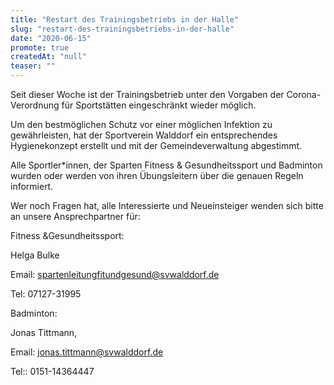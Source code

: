 ```yaml
---
title: "Restart des Trainingsbetriebs in der Halle"
slug: "restart-des-trainingsbetriebs-in-der-halle"
date: "2020-06-15"
promote: true
createdAt: "null"
teaser: ""
---
```

Seit dieser Woche ist der Trainingsbetrieb unter den Vorgaben der Corona-Verordnung für Sportstätten eingeschränkt wieder möglich.

Um den bestmöglichen Schutz vor einer möglichen Infektion zu gewährleisten, hat der Sportverein Walddorf ein entsprechendes Hygienekonzept erstellt und mit der Gemeindeverwaltung abgestimmt.

Alle Sportler*innen, der Sparten Fitness &amp; Gesundheitssport und Badminton wurden oder werden von ihren Übungsleitern über die genauen Regeln informiert.


Wer noch Fragen hat, alle Interessierte und Neueinsteiger wenden sich bitte an unsere Ansprechpartner für:


Fitness &amp;Gesundheitssport:

Helga Bulke

Email: spartenleitungfitundgesund@svwalddorf.de

Tel: 07127-31995


Badminton:

Jonas Tittmann,

Email: jonas.tittmann@svwalddorf.de

Tel:: 0151-14364447
